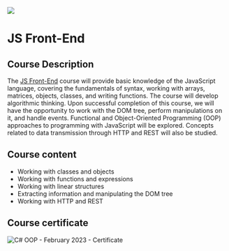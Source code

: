 ![](https://camo.githubusercontent.com/42a8354a436ef9f08168b5b971dbc7646ab3abfdf1056db81c3bdd5734b97e9f/68747470733a2f2f6e616b6f762e636f6d2f77702d636f6e74656e742f75706c6f6164732f323031342f30312f536f6674776172652d556e69766572736974792d4c6f676f2d626c75652d686f72697a6f6e74616c2e706e67)

# JS Front-End

## Course Description


The [JS Front-End](https://softuni.bg/trainings/4113/js-front-end-june-2023) course will provide basic knowledge of the JavaScript language, covering the fundamentals of syntax, working with arrays, matrices, objects, classes, and writing functions. The course will develop algorithmic thinking. Upon successful completion of this course, we will have the opportunity to work with the DOM tree, perform manipulations on it, and handle events. Functional and Object-Oriented Programming (OOP) approaches to programming with JavaScript will be explored. Concepts related to data transmission through HTTP and REST will also be studied.


## Course content

- Working with classes and objects
- Working with functions and expressions
- Working with linear structures
- Extracting information and manipulating the DOM tree
- Working with HTTP and REST

## Course certificate

![C# OOP - February 2023 - Certificate](https://github.com/dochkoff/JS-Front-End/assets/74410756/7708da1b-2fec-4cc2-b367-c3370ca72302)


